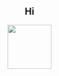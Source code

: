 
<div id="header" align="center">
  <h2>Hi</h2>
  <img src="https://media.giphy.com/media/4frInXA5y3lGNLjeHS/giphy.gif" width="100"/><br/>
  <img src="https://komarev.com/ghpvc/?username=kilg-kory" alt='' />
</div>

 


<!--
**kilg-kory/kilg-kory** is a ✨ _special_ ✨ repository because its `README.md` (this file) appears on your GitHub profile.

Here are some ideas to get you started:

- 🔭 I’m currently working on ...
- 🌱 I’m currently learning ...
- 👯 I’m looking to collaborate on ...
- 🤔 I’m looking for help with ...
- 💬 Ask me about ...
- 📫 How to reach me: ...
- 😄 Pronouns: ...
- ⚡ Fun fact: ...
-->
